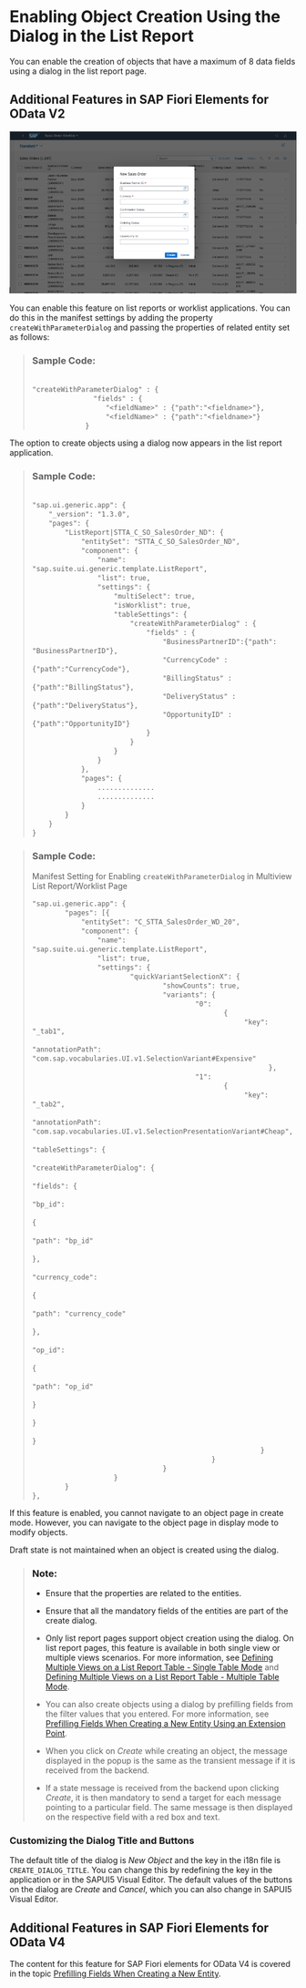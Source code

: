 <!-- loioceb9284b16f64f30865ce999dbd56064 -->

# Enabling Object Creation Using the Dialog in the List Report

You can enable the creation of objects that have a maximum of 8 data fields using a dialog in the list report page.



<a name="loioceb9284b16f64f30865ce999dbd56064__section_wxx_bvy_cnb"/>

## Additional Features in SAP Fiori Elements for OData V2

![](images/Create_Object_Dialog_in_List_Report_ac4a875.png)

You can enable this feature on list reports or worklist applications. You can do this in the manifest settings by adding the property `createWithParameterDialog` and passing the properties of related entity set as follows:

> ### Sample Code:  
> ```
> 
> "createWithParameterDialog" : {
>                "fields" : {
>                   "<fieldName>" : {"path":"<fieldname>"},
>                   "<fieldName>" : {"path":"<fieldname>"}
>              }
> 
> ```

The option to create objects using a dialog now appears in the list report application.

> ### Sample Code:  
> ```
> 
> "sap.ui.generic.app": {
>     "_version": "1.3.0",
>     "pages": {
>         "ListReport|STTA_C_SO_SalesOrder_ND": {
>             "entitySet": "STTA_C_SO_SalesOrder_ND",
>             "component": {
>                 "name": "sap.suite.ui.generic.template.ListReport",
>                 "list": true,
>                 "settings": {
>                     "multiSelect": true,
>                     "isWorklist": true,
>                     "tableSettings": {
>                         "createWithParameterDialog" : {
>                             "fields" : {
>                                 "BusinessPartnerID":{"path": "BusinessPartnerID"},
>                                 "CurrencyCode" : {"path":"CurrencyCode"},
>                                 "BillingStatus" : {"path":"BillingStatus"},
>                                 "DeliveryStatus" : {"path":"DeliveryStatus"},
>                                 "OpportunityID" : {"path":"OpportunityID"}
>                             }
>                         }
>                     }
>                 }
>             },
>             "pages": {
>                 ..............
>                 ..............
>             }
>         }
>     }
> }
> ```

> ### Sample Code:  
> Manifest Setting for Enabling `createWithParameterDialog` in Multiview List Report/Worklist Page
> 
> ```
> "sap.ui.generic.app": {
>         "pages": [{
>             "entitySet": "C_STTA_SalesOrder_WD_20",
>             "component": {
>                 "name": "sap.suite.ui.generic.template.ListReport",
>                 "list": true,
>                 "settings": {
>                         "quickVariantSelectionX": {
>                                 "showCounts": true,
>                                 "variants": {
>                                         "0":
>                                                {
>                                                     "key": "_tab1",
>                                                     "annotationPath": "com.sap.vocabularies.UI.v1.SelectionVariant#Expensive"
>                                                           },
>                                         "1": 
>                                                {
>                                                     "key": "_tab2",
>                                                     "annotationPath": "com.sap.vocabularies.UI.v1.SelectionPresentationVariant#Cheap",
>                                                     "tableSettings": {
>                                                                 "createWithParameterDialog": {
>                                                                         "fields": {
>                                                                                 "bp_id":
>                                                                                         {
>                                                                                             "path": "bp_id"
>                                                                                         },
>                                                                                             "currency_code":
>                                                                                         {
>                                                                                             "path": "currency_code"
>                                                                                         },
>                                                                                         "op_id":
>                                                                                         {
>                                                                                         "path": "op_id"
>                                                                                         }
>                                                                                 }
>                                                                     }
>                                                         }
>                                             }
>                                 }
>                     }
>         }
> },
> ```

If this feature is enabled, you cannot navigate to an object page in create mode. However, you can navigate to the object page in display mode to modify objects.

Draft state is not maintained when an object is created using the dialog.

> ### Note:  
> -   Ensure that the properties are related to the entities.
> 
> -   Ensure that all the mandatory fields of the entities are part of the create dialog.
> 
> -   Only list report pages support object creation using the dialog. On list report pages, this feature is available in both single view or multiple views scenarios. For more information, see [Defining Multiple Views on a List Report Table - Single Table Mode](defining-multiple-views-on-a-list-report-table-single-table-mode-0d390fe.md) and [Defining Multiple Views on a List Report Table - Multiple Table Mode](defining-multiple-views-on-a-list-report-table-multiple-table-mode-37aeed7.md).
> 
> -   You can also create objects using a dialog by prefilling fields from the filter values that you entered. For more information, see [Prefilling Fields When Creating a New Entity Using an Extension Point](prefilling-fields-when-creating-a-new-entity-using-an-extension-point-189e2d8.md).
> 
> -   When you click on *Create* while creating an object, the message displayed in the popup is the same as the transient message if it is received from the backend.
> 
> -   If a state message is received from the backend upon clicking *Create*, it is then mandatory to send a target for each message pointing to a particular field. The same message is then displayed on the respective field with a red box and text.



### Customizing the Dialog Title and Buttons

The default title of the dialog is *New Object* and the key in the i18n file is `CREATE_DIALOG_TITLE`. You can change this by redefining the key in the application or in the SAPUI5 Visual Editor. The default values of the buttons on the dialog are *Create* and *Cancel*, which you can also change in SAPUI5 Visual Editor.



<a name="loioceb9284b16f64f30865ce999dbd56064__section_r2b_hvy_cnb"/>

## Additional Features in SAP Fiori Elements for OData V4

The content for this feature for SAP Fiori elements for OData V4 is covered in the topic [Prefilling Fields When Creating a New Entity](prefilling-fields-when-creating-a-new-entity-11ff444.md).

